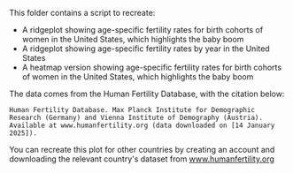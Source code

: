 This folder contains a script to recreate:

- A ridgeplot showing age-specific fertility rates for birth cohorts of women in the United States, which highlights the baby boom
- A ridgeplot showing age-specific fertility rates by year in the United States
- A heatmap version showing age-specific fertility rates for birth cohorts of women in the United States, which highlights the baby boom

The data comes from the Human Fertility Database, with the citation below:

`Human Fertility Database. Max Planck Institute for Demographic Research (Germany) and Vienna Institute of Demography (Austria). Available at www.humanfertility.org (data downloaded on [14 January 2025]).`

You can recreate this plot for other countries by creating an account and downloading the relevant country's dataset from www.humanfertility.org
